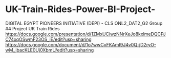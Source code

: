 # UK-Train-Rides-Power-BI-Project-
DIGITAL EGYPT PIONEERS INITIATIVE  (DEPI) - CLS ONL2_DAT2_G2 Group #4 Project UK Train Rides
https://docs.google.com/presentation/d/1ZMxUCiwzNNrXeJo8kxlmeDQCPJC74xqOSwmF23OS_iE/edit?usp=sharing
https://docs.google.com/document/d/1o7wwCvFKAmI9J4v0Q-jD2ryO-wM_jbacKLE0Uj0XbmU/edit?usp=sharing
